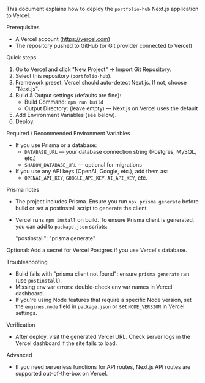 This document explains how to deploy the `portfolio-hub` Next.js application to Vercel.

Prerequisites
- A Vercel account (https://vercel.com)
- The repository pushed to GitHub (or Git provider connected to Vercel)

Quick steps
1. Go to Vercel and click "New Project" → Import Git Repository.
2. Select this repository (`portfolio-hub`).
3. Framework preset: Vercel should auto-detect Next.js. If not, choose "Next.js".
4. Build & Output settings (defaults are fine):
   - Build Command: `npm run build`
   - Output Directory: (leave empty) — Next.js on Vercel uses the default
5. Add Environment Variables (see below).
6. Deploy.

Required / Recommended Environment Variables
- If you use Prisma or a database:
  - `DATABASE_URL` — your database connection string (Postgres, MySQL, etc.)
  - `SHADOW_DATABASE_URL` — optional for migrations
- If you use any API keys (OpenAI, Google, etc.), add them as:
  - `OPENAI_API_KEY`, `GOOGLE_API_KEY`, `AI_API_KEY`, etc.

Prisma notes
- The project includes Prisma. Ensure you run `npx prisma generate` before build or set a postinstall script to generate the client.
- Vercel runs `npm install` on build. To ensure Prisma client is generated, you can add to `package.json` scripts:

  "postinstall": "prisma generate"

Optional: Add a secret for Vercel Postgres if you use Vercel's database.

Troubleshooting
- Build fails with "prisma client not found": ensure `prisma generate` ran (use `postinstall`).
- Missing env var errors: double-check env var names in Vercel dashboard.
- If you're using Node features that require a specific Node version, set the `engines.node` field in `package.json` or set `NODE_VERSION` in Vercel settings.

Verification
- After deploy, visit the generated Vercel URL. Check server logs in the Vercel dashboard if the site fails to load.

Advanced
- If you need serverless functions for API routes, Next.js API routes are supported out-of-the-box on Vercel.
